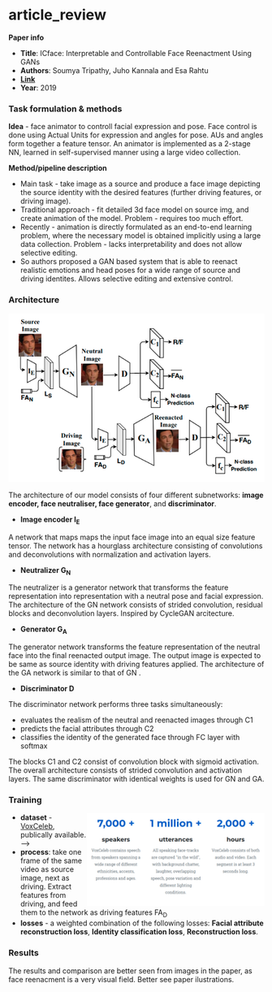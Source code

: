 # article_review

__Paper info__
* **Title**: ICface: Interpretable and Controllable Face Reenactment Using GANs
* **Authors**: Soumya Tripathy, Juho Kannala and Esa Rahtu
* **[Link](https://arxiv.org/pdf/1904.01909.pdf)**
* **Year**: 2019

### Task formulation & methods

__Idea__ - face animator to controll facial expression and pose. Face control is done using Actual Units for expression and angles for pose. AUs and angles form together a feature tensor. An animator is implemented as a 2-stage NN, learned in self-supervised manner using a large video collection.

__Method/pipeline description__

* Main task - take image as a source and produce a face image depicting the source identity with the desired features (further driving features, or driving image).
* Traditional approach - fit detailed 3d face model on source img, and create animation of the model. Problem - requires too much effort.
* Recently -  animation is directly formulated as an end-to-end learning problem, where the necessary model is obtained implicitly using a large data collection. Problem - lacks interpretability and does not allow selective editing.
* So authors proposed a GAN based system that is able to reenact realistic emotions and head poses for a wide range of source and driving identites. Allows selective editing and extensive control.


### __Architecture__

<img src="/assets/architecture.png">

The architecture of our model consists of four different subnetworks: __image encoder, face neutraliser,  face generator__, and __discriminator__.

* __Image encoder  I<sub>E</sub>__ 

 A network that maps maps the input face image into an equal size feature tensor. The network has a hourglass architecture consisting of convolutions and deconvolutions with normalization and activation layers.
 * __Neutralizer G<sub>N</sub>__ 
 
 The neutralizer is a generator network that transforms the feature representation into representation with a neutral pose and facial expression. The architecture of the GN network consists of strided convolution, residual blocks and deconvolution layers. Inspired by CycleGAN arcitecture. 
* __Generator G<sub>A</sub>__ 

 The generator network transforms the feature representation of the neutral face into the final reenacted output image. The output image is expected to be same as source identity with driving features applied. The architecture of the GA network is similar to that of GN .
 
* __Discriminator D__

The discriminator network performs three tasks simultaneously:   
   * evaluates the realism of the neutral and reenacted images through C1
   * predicts the facial attributes through C2
   * classifies the identity of the generated face through FC layer with softmax
   
The blocks C1 and C2 consist of convolution block with sigmoid activation. The overall architecture consists of strided convolution and activation layers. The same discriminator with identical weights is used for GN and GA.
 
 
### __Training__

<img src="/assets/dataset.png" width="350" align="right"/>

* __dataset__ - [VoxCeleb](http://www.robots.ox.ac.uk/~vgg/data/voxceleb/), publically available.  -->
* __process__: take one frame of the same video as source image, next as driving. Extract features from driving, and feed them to the network as driving features FA<sub>D</sub> 
* __losses__ - a weighted combination of the following losses: __Facial attribute reconstruction loss__, __Identity classification loss__, __Reconstruction loss__.
 
### Results 
 The results and comparison are better seen from images in the paper, as face reenacment is a very visual field. Better see paper ilustrations.

